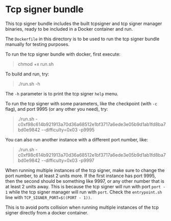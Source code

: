 # Tcp signer bundle

This tcp signer bundle includes the built tcpsigner and tcp signer manager binaries, ready to be included in a Docker container and run.

The `Dockerfile` in this directory is to be used to run the tcp signer bundle manually for testing purposes.

To run the tcp signer bundle with docker, first execute:

> chmod +x run.sh

To build and run, try:

> ./run.sh -h

The `-h` parameter is to print the tcp signer `help` menu.

To run the tcp signer with some parameters, like the checkpoint (with `-c` flag), and port 9995 (or any other you need), try:

> ./run.sh -c0xf98c614b921913a70d36a68512e1bf3717a6ede3e05b9d1ab1fd8ba7bd0e9842 --difficulty=0x03 -p9995

You can also run another instance with a different port number, like:

> ./run.sh -c0xf98c614b921913a70d36a68512e1bf3717a6ede3e05b9d1ab1fd8ba7bd0e9842 --difficulty=0x03 -p9997

When running multiple instances of  the tcp signer, make sure to change the port number, to at least 2 units more. If the first instance has port 9995, then the second should be something like 9997, or any other number that is at least 2 units away. This is because the tcp signer will run with port `port - 1` while the tcp signer manager will run with `port`. Check the `entrypoint.sh` line with `TCP_SIGNER_PORT=$((PORT - 1))`.

This is to avoid ports collision when running multiple instances of the tcp signer directly from a docker container.


